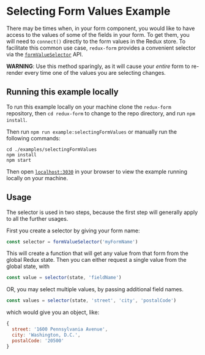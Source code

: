 # Selecting Form Values Example

There may be times when, in your form component, you would like to have access
to the values of some of the fields in your form. To get them, you will need to
`connect()` directly to the form values in the Redux store. To facilitate this
common use case, `redux-form` provides a convenient selector via the
[`formValueSelector`](https://redux-form.com/7.4.1/docs/api/FormValueSelector.md/)
API.

**WARNING**: Use this method sparingly, as it will cause your _entire_ form to
re-render every time one of the values you are selecting changes.

## Running this example locally

To run this example locally on your machine clone the `redux-form` repository,
then `cd redux-form` to change to the repo directory, and run `npm install`.

Then run `npm run example:selectingFormValues` or manually run the following
commands:

```
cd ./examples/selectingFormValues
npm install
npm start
```

Then open [`localhost:3030`](http://localhost:3030) in your browser to view the
example running locally on your machine.

## Usage

The selector is used in two steps, because the first step will generally apply
to all the further usages.

First you create a selector by giving your form name:

```js
const selector = formValueSelector('myFormName')
```

This will create a function that will get any value from that form from the
global Redux state. Then you can either request a single value from the global
state, with

```js
const value = selector(state, 'fieldName')
```

OR, you may select multiple values, by passing additional field names.

```js
const values = selector(state, 'street', 'city', 'postalCode')
```

which would give you an object, like:

```js
{
  street: '1600 Pennsylvania Avenue',
  city: 'Washington, D.C.',
  postalCode: '20500'
}
```

